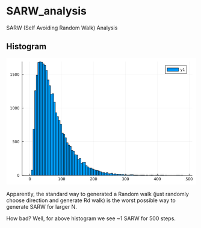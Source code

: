 # SARW_analysis
SARW (Self Avoiding Random Walk) Analysis

## Histogram 
![Alt SARW_analysis_plot](https://github.com/tushargayan2324/SARW_analysis/blob/main/plot_78.png)

Apparently, the standard way to generated a Random walk (just randomly choose direction and generate Rd walk) is the worst possible way to generate SARW for larger N. 

How bad? Well, for above histogram we see ~1 SARW for 500 steps. 
